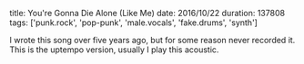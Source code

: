 title: You're Gonna Die Alone (Like Me)
date: 2016/10/22
duration: 137808
tags: ['punk.rock', 'pop-punk', 'male.vocals', 'fake.drums', 'synth']

I wrote this song over five years ago, but for some reason never recorded it. This is the uptempo version, usually I play this acoustic.

